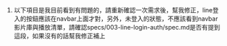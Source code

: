 1. 以下項目是我目前看到有問題的，請重新確認一次需求後，幫我修正，line登入的按鈕應該在navbar上面才對，另外，未登入的狀態，不應該看到navbar影片庫與播放清單，請確認specs/003-line-login-auth/spec.md是否有提到這段，如果沒有的話幫我修正補上